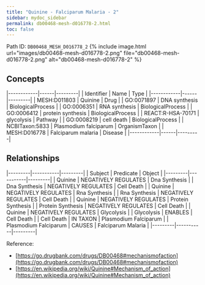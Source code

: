 ```yaml
---
title: "Quinine - Falciparum Malaria - 2"
sidebar: mydoc_sidebar
permalink: db00468-mesh-d016778-2.html
toc: false 
---
```



Path ID: `DB00468_MESH_D016778_2`
{% include image.html url="images/db00468-mesh-d016778-2.png" file="db00468-mesh-d016778-2.png" alt="db00468-mesh-d016778-2" %}

## Concepts

|------------|------|---------|
| Identifier | Name | Type    |
|------------|------|---------|
| MESH:D011803 | Quinine | Drug |
| GO:0071897 | DNA synthesis | BiologicalProcess |
| GO:0006351 | RNA synthesis | BiologicalProcess |
| GO:0006412 | protein synthesis | BiologicalProcess |
| REACT:R-HSA-70171 | glycolysis | Pathway |
| GO:0008219 | cell death | BiologicalProcess |
| NCBITaxon:5833 | Plasmodium falciparum | OrganismTaxon |
| MESH:D016778 | Falciparum malaria | Disease |
|------------|------|---------|

## Relationships

|---------|-----------|---------|
| Subject | Predicate | Object  |
|---------|-----------|---------|
| Quinine | NEGATIVELY REGULATES | Dna Synthesis |
| Dna Synthesis | NEGATIVELY REGULATES | Cell Death |
| Quinine | NEGATIVELY REGULATES | Rna Synthesis |
| Rna Synthesis | NEGATIVELY REGULATES | Cell Death |
| Quinine | NEGATIVELY REGULATES | Protein Synthesis |
| Protein Synthesis | NEGATIVELY REGULATES | Cell Death |
| Quinine | NEGATIVELY REGULATES | Glycolysis |
| Glycolysis | ENABLES | Cell Death |
| Cell Death | IN TAXON | Plasmodium Falciparum |
| Plasmodium Falciparum | CAUSES | Falciparum Malaria |
|---------|-----------|---------|

Reference: 
  - [https://go.drugbank.com/drugs/DB00468#mechanismofaction](https://go.drugbank.com/drugs/DB00468#mechanismofaction)
  - [https://en.wikipedia.org/wiki/Quinine#Mechanism_of_action](https://en.wikipedia.org/wiki/Quinine#Mechanism_of_action)
